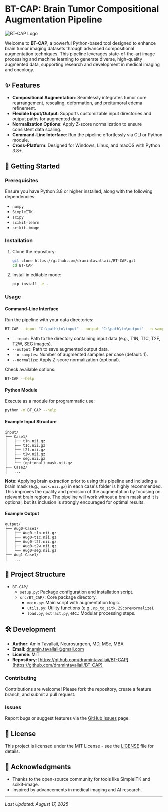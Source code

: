 # BT-CAP: Brain Tumor Compositional Augmentation Pipeline

![BT-CAP Logo](https://via.placeholder.com/150) <!-- Replace with your project logo if available -->

Welcome to **BT-CAP**, a powerful Python-based tool designed to enhance brain tumor imaging datasets through advanced compositional augmentation techniques. This pipeline leverages state-of-the-art image processing and machine learning to generate diverse, high-quality augmented data, supporting research and development in medical imaging and oncology.

## ✨ Features

- **Compositional Augmentation**: Seamlessly integrates tumor core rearrangement, rescaling, deformation, and preitumoral edema refinement.
- **Flexible Input/Output**: Supports customizable input directories and output paths for augmented data.
- **Normalization Options**: Apply Z-score normalization to ensure consistent data scaling.
- **Command-Line Interface**: Run the pipeline effortlessly via CLI or Python module.
- **Cross-Platform**: Designed for Windows, Linux, and macOS with Python 3.8+.

## 🚀 Getting Started

### Prerequisites

Ensure you have Python 3.8 or higher installed, along with the following dependencies:

- `numpy`
- `SimpleITK`
- `scipy`
- `scikit-learn`
- `scikit-image`

### Installation

1. Clone the repository:
   ```bash
   git clone https://github.com/dramintavallaii/BT-CAP.git
   cd BT-CAP
   ```
2. Install in editable mode:
   ```bash
   pip install -e .
   ```

### Usage

#### Command-Line Interface

Run the pipeline with your data directories:

```bash
BT-CAP --input "C:\path\to\input" --output "C:\path\to\output" --n-samples 2 --normalize
```

- `--input`: Path to the directory containing input data (e.g., T1N, T1C, T2F, T2W, SEG images).
- `--output`: Path to save augmented output data.
- `--n-samples`: Number of augmented samples per case (default: 1).
- `--normalize`: Apply Z-score normalization (optional).

Check available options:

```bash
BT-CAP --help
```

#### Python Module

Execute as a module for programmatic use:

```bash
python -m BT_CAP --help
```

#### Example Input Structure

```
input/
├── Case1/
│   ├── t1n.nii.gz
│   ├── t1c.nii.gz
│   ├── t2f.nii.gz
│   ├── t2w.nii.gz
│   ├── seg.nii.gz
│   └── (optional) mask.nii.gz
├── Case2/
│   ...
```

**Note**: Applying brain extraction prior to using this pipeline and including a brain mask (e.g., `mask.nii.gz`) in each case's folder is highly recommended. This improves the quality and precision of the augmentation by focusing on relevant brain regions. The pipeline will work without a brain mask and it is optional, but its inclusion is strongly encouraged for optimal results.

#### Example Output

```
output/
├── Aug0-Case1/
│   ├── Aug0-t1n.nii.gz
│   ├── Aug0-t1c.nii.gz
│   ├── Aug0-t2f.nii.gz
│   ├── Aug0-t2w.nii.gz
│   └── Aug0-seg.nii.gz
├── Aug1-Case1/
│   ...
```

## 📖 Project Structure

- `BT-CAP/`
  - `setup.py`: Package configuration and installation script.
  - `src/BT_CAP/`: Core package directory.
    - `main.py`: Main script with augmentation logic.
    - `utils.py`: Utility functions (e.g., `np_to_sitk`, `ZScoreNormalize`).
    - `load.py`, `extract.py`, etc.: Modular processing steps.

## 🛠️ Development

- **Author**: Amin Tavallaii, Neurosurgeon, MD, MSc, MBA
- **Email**: dr.amin.tavallaii@gmail.com
- **License**: MIT
- **Repository**: [https://github.com/dramintavallaii/BT-CAP](https://github.com/dramintavallaii/BT-CAP)

### Contributing

Contributions are welcome! Please fork the repository, create a feature branch, and submit a pull request.

### Issues

Report bugs or suggest features via the [GitHub Issues](https://github.com/dramintavallaii/BT-CAP/issues) page.

## 📜 License

This project is licensed under the MIT License - see the [LICENSE](LICENSE) file for details.

## 🎉 Acknowledgments

- Thanks to the open-source community for tools like SimpleITK and scikit-image.
- Inspired by advancements in medical imaging and AI research.

---

*Last Updated: August 17, 2025*